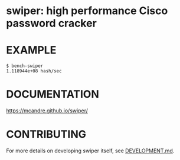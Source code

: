 # swiper: high performance Cisco password cracker

# EXAMPLE

```console
$ bench-swiper
1.118944e+08 hash/sec
```

# DOCUMENTATION

https://mcandre.github.io/swiper/

# CONTRIBUTING

For more details on developing swiper itself, see [DEVELOPMENT.md](DEVELOPMENT.md).
